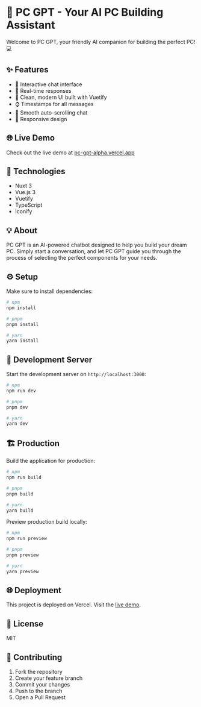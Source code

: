 # 🤖 PC GPT - Your AI PC Building Assistant

Welcome to PC GPT, your friendly AI companion for building the perfect PC! 💻

## ✨ Features

- 🎯 Interactive chat interface
- 💬 Real-time responses
- 🎨 Clean, modern UI built with Vuetify
- ⌚ Timestamps for all messages
- 🔄 Smooth auto-scrolling chat
- 📱 Responsive design

## 🌐 Live Demo

Check out the live demo at [pc-gpt-alpha.vercel.app](https://pc-gpt-alpha.vercel.app/)

## 🚀 Technologies

- Nuxt 3
- Vue.js 3
- Vuetify
- TypeScript
- Iconify

## 💡 About

PC GPT is an AI-powered chatbot designed to help you build your dream PC. Simply start a conversation, and let PC GPT guide you through the process of selecting the perfect components for your needs.
<!-- ## 🛠️ Getting Started

Look at the [PC GPT documentation](https://pc-gpt-alpha.vercel.app/docs) to learn more. -->

## ⚙️ Setup

Make sure to install dependencies:

```bash
# npm
npm install

# pnpm
pnpm install

# yarn
yarn install
```

## 🚀 Development Server

Start the development server on `http://localhost:3000`:

```bash
# npm
npm run dev

# pnpm
pnpm dev

# yarn
yarn dev
```

## 🏗️ Production

Build the application for production:

```bash
# npm
npm run build

# pnpm
pnpm build

# yarn
yarn build
```

Preview production build locally:

```bash
# npm
npm run preview

# pnpm
pnpm preview

# yarn
yarn preview
```

## 🌐 Deployment

This project is deployed on Vercel. Visit the [live demo](https://pc-gpt-alpha.vercel.app/).

## 📝 License

MIT

## 🤝 Contributing

1. Fork the repository
2. Create your feature branch
3. Commit your changes
4. Push to the branch
5. Open a Pull Request

<!-- Check out our [contribution guidelines](https://pc-gpt-alpha.vercel.app/contributing) for more information. -->
